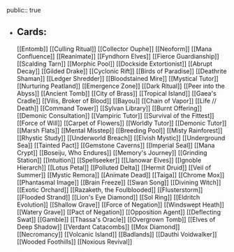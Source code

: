 public:: true
- ## Cards:
	[[Entomb]]
	[[Culling Ritual]]
	[[Collector Ouphe]]
	[[Neoform]]
	[[Mana Confluence]]
	[[Reanimate]]
	[[Fyndhorn Elves]]
	[[Fierce Guardianship]]
	[[Scalding Tarn]]
	[[Morphic Pool]]
	[[Dockside Extortionist]]
	[[Abrupt Decay]]
	[[Gilded Drake]]
	[[Cyclonic Rift]]
	[[Birds of Paradise]]
	[[Deathrite Shaman]]
	[[Ledger Shredder]]
	[[Bloodstained Mire]]
	[[Mystical Tutor]]
	[[Nurturing Peatland]]
	[[Emergence Zone]]
	[[Dark Ritual]]
	[[Peer into the Abyss]]
	[[Ancient Tomb]]
	[[City of Brass]]
	[[Tropical Island]]
	[[Gaea's Cradle]]
	[[Vilis, Broker of Blood]]
	[[Bayou]]
	[[Chain of Vapor]]
	[[Life // Death]]
	[[Command Tower]]
	[[Sylvan Library]]
	[[Burnt Offering]]
	[[Demonic Consultation]]
	[[Vampiric Tutor]]
	[[Survival of the Fittest]]
	[[Force of Will]]
	[[Carpet of Flowers]]
	[[Worldly Tutor]]
	[[Demonic Tutor]]
	[[Marsh Flats]]
	[[Mental Misstep]]
	[[Breeding Pool]]
	[[Misty Rainforest]]
	[[Rhystic Study]]
	[[Underworld Breach]]
	[[Elvish Mystic]]
	[[Underground Sea]]
	[[Tainted Pact]]
	[[Gemstone Caverns]]
	[[Imperial Seal]]
	[[Mana Crypt]]
	[[Boseiju, Who Endures]]
	[[Memory's Journey]]
	[[Grinding Station]]
	[[Intuition]]
	[[Spellseeker]]
	[[Llanowar Elves]]
	[[Ignoble Hierarch]]
	[[Lotus Petal]]
	[[Polluted Delta]]
	[[Hermit Druid]]
	[[Veil of Summer]]
	[[Mystic Remora]]
	[[Animate Dead]]
	[[Taiga]]
	[[Chrome Mox]]
	[[Phantasmal Image]]
	[[Brain Freeze]]
	[[Swan Song]]
	[[Divining Witch]]
	[[Exotic Orchard]]
	[[Razaketh, the Foulblooded]]
	[[Flusterstorm]]
	[[Flooded Strand]]
	[[Lion's Eye Diamond]]
	[[Sol Ring]]
	[[Eldritch Evolution]]
	[[Shallow Grave]]
	[[Force of Negation]]
	[[Windswept Heath]]
	[[Watery Grave]]
	[[Pact of Negation]]
	[[Opposition Agent]]
	[[Deflecting Swat]]
	[[Gamble]]
	[[Thassa's Oracle]]
	[[Overgrown Tomb]]
	[[Elves of Deep Shadow]]
	[[Verdant Catacombs]]
	[[Mox Diamond]]
	[[Necromancy]]
	[[Volcanic Island]]
	[[Badlands]]
	[[Dauthi Voidwalker]]
	[[Wooded Foothills]]
	[[Noxious Revival]]
